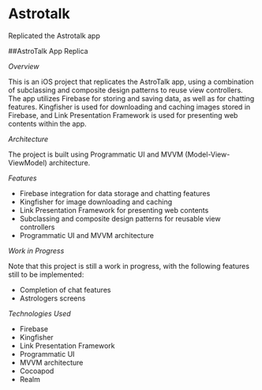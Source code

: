 # Astrotalk
Replicated the Astrotalk app

##AstroTalk App Replica

*Overview*

This is an iOS project that replicates the AstroTalk app, using a combination of subclassing and composite design patterns to reuse view controllers.
The app utilizes Firebase for storing and saving data, as well as for chatting features.
Kingfisher is used for downloading and caching images stored in Firebase, and Link Presentation Framework is used for presenting web contents within the app.

*Architecture*

The project is built using Programmatic UI and MVVM (Model-View-ViewModel) architecture.

*Features*

- Firebase integration for data storage and chatting features
- Kingfisher for image downloading and caching
- Link Presentation Framework for presenting web contents
- Subclassing and composite design patterns for reusable view controllers
- Programmatic UI and MVVM architecture

*Work in Progress*

Note that this project is still a work in progress, with the following features still to be implemented:
- Completion of chat features
- Astrologers screens

*Technologies Used*

- Firebase
- Kingfisher
- Link Presentation Framework
- Programmatic UI
- MVVM architecture
- Cocoapod
- Realm
